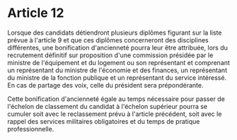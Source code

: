 # Article 12

Lorsque des candidats détiendront plusieurs diplômes figurant sur la liste prévue à l'article 9 et que ces diplômes concerneront des disciplines différentes, une bonification d'ancienneté pourra leur être attribuée, lors du recrutement définitif sur proposition d'une commission présidée par le ministre de l'équipement et du logement ou son représentant et comprenant un représentant du ministre de l'économie et des finances, un représentant du ministre de la fonction publique et un représentant du service intéressé. En cas de partage des voix, celle du président sera prépondérante.

Cette bonification d'ancienneté égale au temps nécessaire pour passer de l'échelon de classement du candidat à l'échelon supérieur pourra se cumuler soit avec le reclassement prévu à l'article précédent, soit avec le rappel des services militaires obligatoires et du temps de pratique professionnelle.
